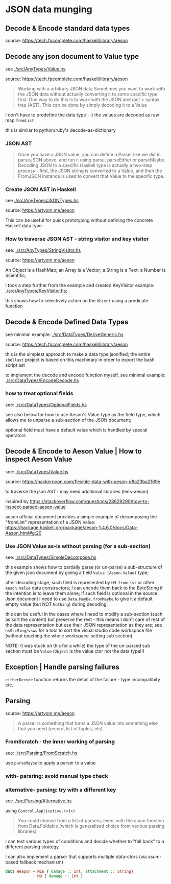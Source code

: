 # JSON data munging

## Decode & Encode standard data types

source: <https://tech.fpcomplete.com/haskell/library/aeson>

## Decode any json document to Value type

see [./src/AnyTypes/Value.hs](./src/AnyTypes/Value.hs)

source: <https://tech.fpcomplete.com/haskell/library/aeson>

> Working with a arbitrary JSON data
> Sometimes you want to work with the JSON data without actually
> converting it to some specific type first. One way to do this is
> to work with the JSON abstract > syntax tree (AST). This can be
> done by simply decoding it to a Value

I don't have to predefine the data type - it the values are decoded
as raw map `fromList`

this is similar to python/ruby's decode-as-dictionary

### JSON AST

> Once you have a JSON value, you can define a Parser like we did
> in parseJSON above, and run it using parse, parseEither or parseMaybe.
> Decoding JSON to a specific Haskell type is actually a two-step
> process - first, the JSON string is converted to a Value, and then
> the FromJSON instance is used to convert that Value to the specific type.

### Create JSON AST in Haskell

see [./src/AnyTypes/JSONTypes.hs](./src/AnyTypes/JSONTypes.hs)

source: <https://artyom.me/aeson>

This can be useful for quick prototyping without defining the
concrete Haskell data type

### How to traverse JSON AST - string visitor and key visitor

see: [./src/AnyTypes/StringVisitor.hs](./src/AnyTypes/StringVisitor.hs)

source: <https://artyom.me/aeson>

An Object is a HashMap; an Array is a Vector; a String is a Text;
a Number is Scientific;

I took a step further from the example and created KeyVisitor example:
[./src/AnyTypes/KeyVisitor.hs](./src/AnyTypes/KeyVisitor.hs);

this shows how to selectively action on the `Object` using a predicate
function

## Decode & Encode Defined Data Types

see minimal example: [./src/DataTypes/DeriveGeneric.hs](./src/DataTypes/DeriveGeneric.hs)

source: <https://tech.fpcomplete.com/haskell/library/aeson>

this is the simplest approach to make a data type jsonified; the entire
`shellast` project is based on this machinary in order to export the
bash script ast

to implement the decode and encode function myself, see minimal example:
[./src/DataTypes/EncodeDecode.hs](./src/DataTypes/EncodeDecode.hs)

### how to treat optional fields

see: [./src/DataTypes/OptionalFields.hs](./src/DataTypes/OptionalFields.hs)

see also below for how to use Aeson's Value type as the field type,
which allows me to unparse a sub-section of the JSON document;

optional field must have a default value which is handled by special
operators

## Decode & Encode to Aeson Value | How to inspect Aeson Value

see: [./src/DataTypes/Value.hs](./src/DataTypes/Value.hs)

source: <https://hackernoon.com/flexible-data-with-aeson-d8a23ba2169e>

to traverse the json AST I may need additional libraries (lens-aeson)

inspired by <https://stackoverflow.com/questions/28629290/how-to-inspect-parsed-aeson-value>

aeson official document provides a simple example of decomposing the
"fromList" representation of a JSON value:
<https://hackage.haskell.org/package/aeson-1.4.6.0/docs/Data-Aeson.html#g:20>

### Use JSON Value as-is without parsing (for a sub-section)

see: [./src/DataTypes/SimpleDecompose.hs](./src/DataTypes/SimpleDecompose.hs)

this example shows how to partially parse (or un-parse) a sub-structure
of the given json document by giving a field `Value (Aeson.Value)` type;

after decoding stage, such field is represented by `HM.fromList` or
other `Aeson.Value` data constructors; I can encode them back to the
ByteString if the intention is to leave them alone; if such field is
optional in the source Json document I need to use `Data.Maybe.fromMaybe`
to give it a default empty value (but NOT `Nothing`) during decoding.

this can be useful in the cases where I need to modify a sub-section
(such as sort the content) but preserve the rest - this means I don't
care of rest of the data representation but use their JSON representation as
they are; see `hsSrcMing/vsws` for a tool to sort the visual studio
code workspace file (without touching the whole workspace-setting
sub section)

NOTE: (I was stuck on this for a while) the type of the un-parsed
sub section must be `Value` (`Object` is the value ctor not the data
type!!)

## Exception | Handle parsing failures

`eitherDecode` function returns the detail of the failure - type
incompatibity etc.

## Parsing

source: <https://artyom.me/aeson>

> A parser is something that turns a JSON value into something else
> that you need (record, list of tuples, etc).

### FromScratch - the inner working of parsing

see: [./src/Parsing/FromScratch.hs](./src/Parsing/FromScratch.hs)

use `parseMaybe` to apply a parser to a value

### with- parsring: avoid manual type check

### alternative- parsing: try with a different key

see [./src/Parsing/Alternative.hs](./src/Parsing/Alternative.hs)

using `Control.Applicative.(<|>)`

> You could choose from a list of parsers, even, with the asum function
> from Data.Foldable (which is generalised choice from various parsing libraries)

I can test various types of conditions and decide whether to "fall back"
to a different parsing strategy.

I can also implement a parser that supports multiple data-ctors (via
asum-based fallback mechanism)

```haskell
data Weapon = M16 { damage :: Int, attachment :: String}
            | M9 { damage :: Int }
```
